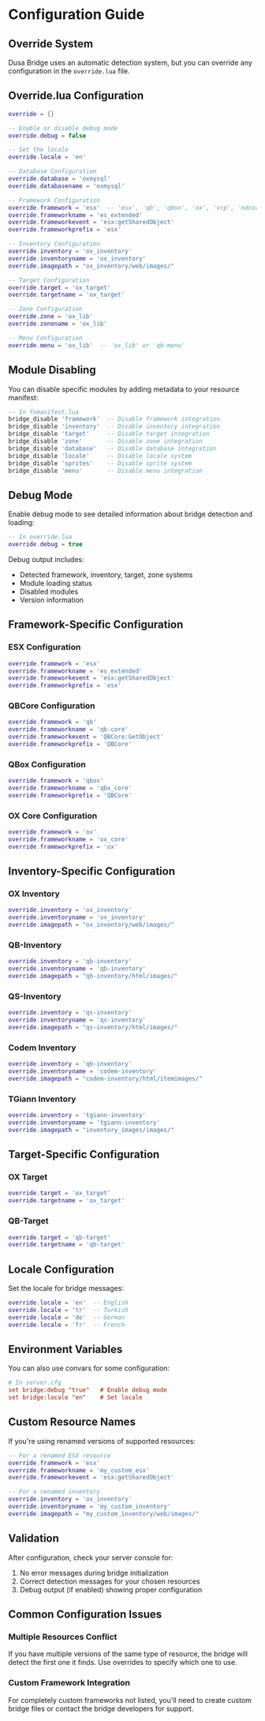 # Configuration Guide

## Override System

Dusa Bridge uses an automatic detection system, but you can override any configuration in the `override.lua` file.

## Override.lua Configuration

```lua
override = {}

-- Enable or disable debug mode
override.debug = false

-- Set the locale
override.locale = 'en'

-- Database Configuration
override.database = 'oxmysql'
override.databasename = 'oxmysql'

-- Framework Configuration
override.framework = 'esx'  -- 'esx', 'qb', 'qbox', 'ox', 'vrp', 'ndcore'
override.frameworkname = 'es_extended'
override.frameworkevent = 'esx:getSharedObject'
override.frameworkprefix = 'esx'

-- Inventory Configuration
override.inventory = 'ox_inventory'
override.inventoryname = 'ox_inventory'
override.imagepath = "ox_inventory/web/images/"

-- Target Configuration
override.target = 'ox_target'
override.targetname = 'ox_target'

-- Zone Configuration
override.zone = 'ox_lib'
override.zonename = 'ox_lib'

-- Menu Configuration
override.menu = 'ox_lib'  -- 'ox_lib' or 'qb-menu'
```

## Module Disabling

You can disable specific modules by adding metadata to your resource manifest:

```lua
-- In fxmanifest.lua
bridge_disable 'framework'  -- Disable framework integration
bridge_disable 'inventory'  -- Disable inventory integration
bridge_disable 'target'     -- Disable target integration
bridge_disable 'zone'       -- Disable zone integration
bridge_disable 'database'   -- Disable database integration
bridge_disable 'locale'     -- Disable locale system
bridge_disable 'sprites'    -- Disable sprite system
bridge_disable 'menu'       -- Disable menu integration
```

## Debug Mode

Enable debug mode to see detailed information about bridge detection and loading:

```lua
-- In override.lua
override.debug = true
```

Debug output includes:
- Detected framework, inventory, target, zone systems
- Module loading status
- Disabled modules
- Version information

## Framework-Specific Configuration

### ESX Configuration

```lua
override.framework = 'esx'
override.frameworkname = 'es_extended'
override.frameworkevent = 'esx:getSharedObject'
override.frameworkprefix = 'esx'
```

### QBCore Configuration

```lua
override.framework = 'qb'
override.frameworkname = 'qb-core'
override.frameworkevent = 'QBCore:GetObject'
override.frameworkprefix = 'QBCore'
```

### QBox Configuration

```lua
override.framework = 'qbox'
override.frameworkname = 'qbx_core'
override.frameworkprefix = 'QBCore'
```

### OX Core Configuration

```lua
override.framework = 'ox'
override.frameworkname = 'ox_core'
override.frameworkprefix = 'ox'
```

## Inventory-Specific Configuration

### OX Inventory

```lua
override.inventory = 'ox_inventory'
override.inventoryname = 'ox_inventory'
override.imagepath = "ox_inventory/web/images/"
```

### QB-Inventory

```lua
override.inventory = 'qb-inventory'
override.inventoryname = 'qb-inventory'
override.imagepath = "qb-inventory/html/images/"
```

### QS-Inventory

```lua
override.inventory = 'qs-inventory'
override.inventoryname = 'qs-inventory'
override.imagepath = "qs-inventory/html/images/"
```

### Codem Inventory

```lua
override.inventory = 'qb-inventory'
override.inventoryname = 'codem-inventory'
override.imagepath = "codem-inventory/html/itemimages/"
```

### TGiann Inventory

```lua
override.inventory = 'tgiann-inventory'
override.inventoryname = 'tgiann-inventory'
override.imagepath = "inventory_images/images/"
```

## Target-Specific Configuration

### OX Target

```lua
override.target = 'ox_target'
override.targetname = 'ox_target'
```

### QB-Target

```lua
override.target = 'qb-target'
override.targetname = 'qb-target'
```

## Locale Configuration

Set the locale for bridge messages:

```lua
override.locale = 'en'  -- English
override.locale = 'tr'  -- Turkish
override.locale = 'de'  -- German
override.locale = 'fr'  -- French
```

## Environment Variables

You can also use convars for some configuration:

```cfg
# In server.cfg
set bridge:debug "true"   # Enable debug mode
set bridge:locale "en"    # Set locale
```

## Custom Resource Names

If you're using renamed versions of supported resources:

```lua
-- For a renamed ESX resource
override.framework = 'esx'
override.frameworkname = 'my_custom_esx'
override.frameworkevent = 'esx:getSharedObject'

-- For a renamed inventory
override.inventory = 'ox_inventory'
override.inventoryname = 'my_custom_inventory'
override.imagepath = "my_custom_inventory/web/images/"
```

## Validation

After configuration, check your server console for:

1. No error messages during bridge initialization
2. Correct detection messages for your chosen resources
3. Debug output (if enabled) showing proper configuration

## Common Configuration Issues

### Multiple Resources Conflict

If you have multiple versions of the same type of resource, the bridge will detect the first one it finds. Use overrides to specify which one to use.

### Custom Framework Integration

For completely custom frameworks not listed, you'll need to create custom bridge files or contact the bridge developers for support.